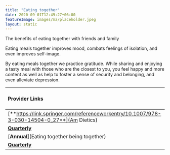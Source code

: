 ```yaml
---
title: "Eating together"
date: 2020-09-01T12:49:27+06:00
featureImage: images/ma/placeholder.jpeg
layout: static
---
```


The benefits of eating together with friends and family

Eating meals together improves mood, combats feelings of isolation, and even improves self-image.

By eating meals together we practice gratitude. While sharing and enjoying a tasty meal with those who are the closest to you, you feel happy and more content as well as help to foster a sense of security and belonging, and even alleviate depression.

| Provider Links      | Free or Paid  |  
| :-----------          | :--------------:      |  
| [**https://link.springer.com/referenceworkentry/10.1007/978-3-030-14504-0_27**](Am Dietics) | Online | 
| [**Quarterly**](BBC) | Online | 
| [**Annual**](Eating together being together) | Online | 
| [**Quarterly**](Tabl) |  | 
  

<br/><br/>






